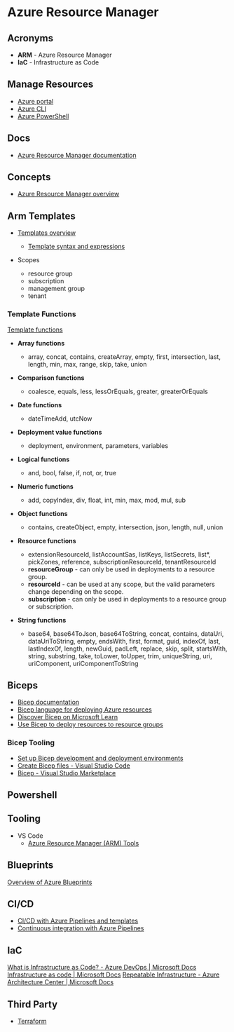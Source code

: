 # Azure Resource Manager


## Acronyms

* **ARM** - Azure Resource Manager
* **IaC** - Infrastructure as Code

## Manage Resources

* [Azure portal](https://docs.microsoft.com/en-us/azure/azure-resource-manager/management/manage-resource-groups-portal)
* [Azure CLI](https://docs.microsoft.com/en-us/azure/azure-resource-manager/management/manage-resource-groups-cli)
* [Azure PowerShell](https://docs.microsoft.com/en-us/azure/azure-resource-manager/management/manage-resource-groups-powershell)

## Docs

* [Azure Resource Manager documentation](https://docs.microsoft.com/en-us/azure/azure-resource-manager/)

## Concepts

* [Azure Resource Manager overview](https://docs.microsoft.com/en-us/azure/azure-resource-manager/management/overview)

## Arm Templates

* [Templates overview](https://docs.microsoft.com/en-us/azure/azure-resource-manager/templates/overview)
  * [Template syntax and expressions](https://docs.microsoft.com/en-us/azure/azure-resource-manager/templates/template-expressions)

* Scopes
  * resource group
  * subscription
  * management group
  * tenant

### Template Functions

[Template functions](https://docs.microsoft.com/en-us/azure/azure-resource-manager/templates/template-functions)


* **Array functions**
  * array, concat, contains, createArray, empty, first, intersection, last, length, min, max, range, skip, take, union

* **Comparison functions**
  * coalesce, equals, less, lessOrEquals, greater, greaterOrEquals

* **Date functions**
  * dateTimeAdd, utcNow

* **Deployment value functions**
  * deployment, environment, parameters, variables

* **Logical functions**
  * and, bool, false, if, not, or, true

* **Numeric functions**
  * add, copyIndex, div, float, int, min, max, mod, mul, sub

* **Object functions**
  * contains, createObject, empty, intersection, json, length, null, union

* **Resource functions**
  * extensionResourceId, listAccountSas, listKeys, listSecrets, list*, pickZones, reference, subscriptionResourceId, tenantResourceId
  * **resourceGroup** - can only be used in deployments to a resource group.
  * **resourceId** - can be used at any scope, but the valid parameters change depending on the scope.
  * **subscription** - can only be used in deployments to a resource group or subscription.

* **String functions**
  * base64, base64ToJson, base64ToString, concat, contains, dataUri, dataUriToString, empty, endsWith, first, format, guid, indexOf, last, lastIndexOf, length, newGuid, padLeft, replace, skip, split, startsWith, string, substring, take, toLower, toUpper, trim, uniqueString, uri, uriComponent, uriComponentToString



## Biceps

* [Bicep documentation](https://docs.microsoft.com/en-us/azure/azure-resource-manager/bicep/)
* [Bicep language for deploying Azure resources](https://docs.microsoft.com/en-us/azure/azure-resource-manager/bicep/overview)
* [Discover Bicep on Microsoft Learn](https://docs.microsoft.com/en-us/azure/azure-resource-manager/bicep/learn-bicep)
* [Use Bicep to deploy resources to resource groups](https://docs.microsoft.com/en-us/azure/azure-resource-manager/bicep/deploy-to-resource-group?tabs=azure-cli)

### Bicep Tooling

* [Set up Bicep development and deployment environments](https://docs.microsoft.com/en-us/azure/azure-resource-manager/bicep/install)
* [Create Bicep files - Visual Studio Code](https://docs.microsoft.com/en-us/azure/azure-resource-manager/bicep/quickstart-create-bicep-use-visual-studio-code?tabs=CLI)
* [Bicep - Visual Studio Marketplace](https://marketplace.visualstudio.com/items?itemName=ms-azuretools.vscode-bicep)

## Powershell

## Tooling

* VS Code
  * [Azure Resource Manager (ARM) Tools](https://marketplace.visualstudio.com/items?itemName=msazurermtools.azurerm-vscode-tools)


## Blueprints

[Overview of Azure Blueprints](https://docs.microsoft.com/en-us/azure/governance/blueprints/overview)

## CI/CD

* [CI/CD with Azure Pipelines and templates](https://docs.microsoft.com/en-us/azure/azure-resource-manager/templates/add-template-to-azure-pipelines)
* [Continuous integration with Azure Pipelines](https://docs.microsoft.com/en-us/azure/azure-resource-manager/templates/deployment-tutorial-pipeline)

## IaC

[What is Infrastructure as Code? - Azure DevOps | Microsoft Docs](https://docs.microsoft.com/en-us/devops/deliver/what-is-infrastructure-as-code)
[Infrastructure as code | Microsoft Docs](https://docs.microsoft.com/en-us/dotnet/architecture/cloud-native/infrastructure-as-code)
[Repeatable Infrastructure - Azure Architecture Center | Microsoft Docs](https://docs.microsoft.com/en-us/azure/architecture/framework/devops/automation-infrastructure)

## Third Party

* [Terraform](https://registry.terraform.io/providers/hashicorp/azurerm/latest/docs)
